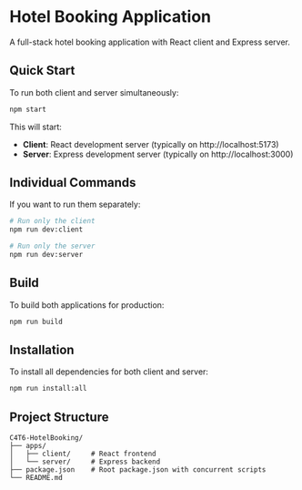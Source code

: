 # Hotel Booking Application

A full-stack hotel booking application with React client and Express server.

## Quick Start

To run both client and server simultaneously:

```bash
npm start
```

This will start:
- **Client**: React development server (typically on http://localhost:5173)
- **Server**: Express development server (typically on http://localhost:3000)

## Individual Commands

If you want to run them separately:

```bash
# Run only the client
npm run dev:client

# Run only the server
npm run dev:server
```

## Build

To build both applications for production:

```bash
npm run build
```

## Installation

To install all dependencies for both client and server:

```bash
npm run install:all
```

## Project Structure

```
C4T6-HotelBooking/
├── apps/
│   ├── client/     # React frontend
│   └── server/     # Express backend
├── package.json    # Root package.json with concurrent scripts
└── README.md
```
